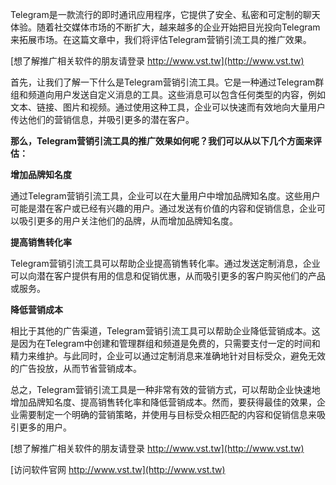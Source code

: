 Telegram是一款流行的即时通讯应用程序，它提供了安全、私密和可定制的聊天体验。随着社交媒体市场的不断扩大，越来越多的企业开始把目光投向Telegram来拓展市场。在这篇文章中，我们将评估Telegram营销引流工具的推广效果。

[想了解推广相关软件的朋友请登录 http://www.vst.tw](http://www.vst.tw)

首先，让我们了解一下什么是Telegram营销引流工具。它是一种通过Telegram群组和频道向用户发送自定义消息的工具。这些消息可以包含任何类型的内容，例如文本、链接、图片和视频。通过使用这种工具，企业可以快速而有效地向大量用户传达他们的营销信息，并吸引更多的潜在客户。

**那么，Telegram营销引流工具的推广效果如何呢？我们可以从以下几个方面来评估：**

**增加品牌知名度**

通过Telegram营销引流工具，企业可以在大量用户中增加品牌知名度。这些用户可能是潜在客户或已经有兴趣的用户。通过发送有价值的内容和促销信息，企业可以吸引更多的用户关注他们的品牌，从而增加品牌知名度。

**提高销售转化率**

Telegram营销引流工具可以帮助企业提高销售转化率。通过发送定制消息，企业可以向潜在客户提供有用的信息和促销优惠，从而吸引更多的客户购买他们的产品或服务。

**降低营销成本**

相比于其他的广告渠道，Telegram营销引流工具可以帮助企业降低营销成本。这是因为在Telegram中创建和管理群组和频道是免费的，只需要支付一定的时间和精力来维护。与此同时，企业可以通过定制消息来准确地针对目标受众，避免无效的广告投放，从而节省营销成本。

总之，Telegram营销引流工具是一种非常有效的营销方式，可以帮助企业快速地增加品牌知名度、提高销售转化率和降低营销成本。然而，要获得最佳的效果，企业需要制定一个明确的营销策略，并使用与目标受众相匹配的内容和促销信息来吸引更多的用户。

[想了解推广相关软件的朋友请登录 http://www.vst.tw](http://www.vst.tw)


[访问软件官网 http://www.vst.tw](http://www.vst.tw)

